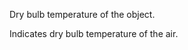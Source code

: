 Dry bulb temperature of the object.


<!-- comment -->


Indicates dry bulb temperature of the air.


